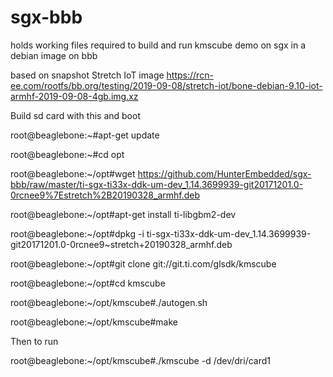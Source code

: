 # sgx-bbb
holds working files required to build and run kmscube demo on sgx in a debian image on bbb

based on snapshot Stretch IoT image https://rcn-ee.com/rootfs/bb.org/testing/2019-09-08/stretch-iot/bone-debian-9.10-iot-armhf-2019-09-08-4gb.img.xz

Build sd card with this and boot

root@beaglebone:~#apt-get update

root@beaglebone:~#cd opt

root@beaglebone:~/opt#wget https://github.com/HunterEmbedded/sgx-bbb/raw/master/ti-sgx-ti33x-ddk-um-dev_1.14.3699939-git20171201.0-0rcnee9%7Estretch%2B20190328_armhf.deb

root@beaglebone:~/opt#apt-get install ti-libgbm2-dev

root@beaglebone:~/opt#dpkg -i ti-sgx-ti33x-ddk-um-dev_1.14.3699939-git20171201.0-0rcnee9~stretch+20190328_armhf.deb

root@beaglebone:~/opt#git clone git://git.ti.com/glsdk/kmscube

root@beaglebone:~/opt#cd kmscube

root@beaglebone:~/opt/kmscube#./autogen.sh

root@beaglebone:~/opt/kmscube#make


Then to run

root@beaglebone:~/opt/kmscube#./kmscube -d /dev/dri/card1




